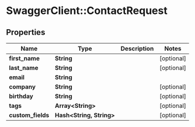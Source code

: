 # SwaggerClient::ContactRequest

## Properties
Name | Type | Description | Notes
------------ | ------------- | ------------- | -------------
**first_name** | **String** |  | [optional] 
**last_name** | **String** |  | [optional] 
**email** | **String** |  | 
**company** | **String** |  | [optional] 
**birthday** | **String** |  | [optional] 
**tags** | **Array&lt;String&gt;** |  | [optional] 
**custom_fields** | **Hash&lt;String, String&gt;** |  | [optional] 


